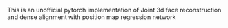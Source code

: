 This is an unofficial pytorch implementation of Joint 3d face reconstruction and dense alignment with position map regression network